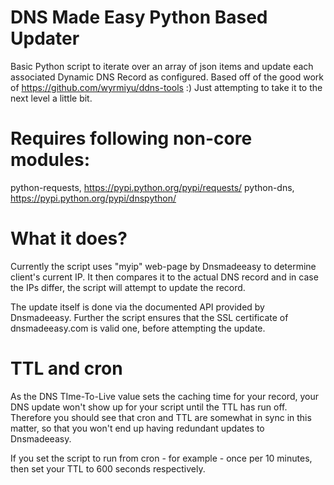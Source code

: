 DNS Made Easy Python Based Updater
==========
Basic Python script to iterate over an array of json items and update each associated Dynamic DNS Record as configured.
Based off of the good work of https://github.com/wyrmiyu/ddns-tools :)
Just attempting to take it to the next level a little bit.


Requires following non-core modules:
==========

python-requests, https://pypi.python.org/pypi/requests/
python-dns, https://pypi.python.org/pypi/dnspython/


What it does?
==========
Currently the script uses "myip" web-page by Dnsmadeeasy to determine client's current IP.
It then compares it to the actual DNS record and in case the IPs differ, the script will attempt to update the record.

The update itself is done via the documented API provided by Dnsmadeeasy.
Further the script ensures that the SSL certificate of dnsmadeeasy.com is valid one, before attempting the update.


TTL and cron
==========
As the DNS TIme-To-Live value sets the caching time for your record, your DNS update won't show up
for your script until the TTL has run off. Therefore you should see that cron and TTL are somewhat in
sync in this matter, so that you won't end up having redundant updates to Dnsmadeeasy.

If you set the script to run from cron - for example - once per 10 minutes, then set your TTL to 600 seconds respectively.

